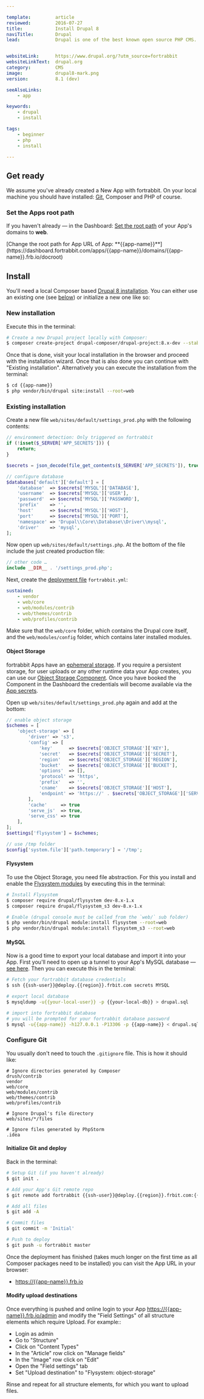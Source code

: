 ```yaml
---

template:         article
reviewed:         2016-07-27
title:            Install Drupal 8
naviTitle:        Drupal
lead:             Drupal is one of the best known open source PHP CMS. Learn here how to use it with fortrabbit.


websiteLink:      https://www.drupal.org/?utm_source=fortrabbit
websiteLinkText:  drupal.org
category:         CMS
image:            drupal8-mark.png
version:          8.1 (dev)

seeAlsoLinks:
    - app

keywords:
    - drupal
    - install

tags:
    - beginner
    - php
    - install

---
```


## Get ready

We assume you've already created a New App with fortrabbit. On your local machine you should have installed: [Git](/git), Composer and PHP of course.


### Set the Apps root path

If you haven't already — in the Dashboard: [Set the root path](/app#toc-set-a-custom-root-path) of your App's domains to **web**.

<div markdown="1" data-user="known">
[Change the root path for App URL of App: **{{app-name}}**](https://dashboard.fortrabbit.com/apps/{{app-name}}/domains/{{app-name}}.frb.io/docroot)
</div>


## Install

You'll need a local Composer based [Drupal 8 installation](https://github.com/drupal-composer/drupal-project). You can either use an existing one (see [below](#toc-existing-installation)) or initialize a new one like so:

### New installation

Execute this in the terminal:

```bash
# Create a new Drupal project locally with Composer:
$ composer create-project drupal-composer/drupal-project:8.x-dev --stability dev --no-interaction {{app-name}}
```

<!-- TODO: link to local development setup help article, hint or link for now -->

Once that is done, visit your local installation in the browser and proceed with the installation wizard. Once that is also done you can continue with "Existing installation". Alternatively you can execute the installation from the terminal:

```bash
$ cd {{app-name}}
$ php vendor/bin/drupal site:install --root=web
```

### Existing installation

Create a new file `web/sites/default/settings_prod.php` with the following contents:

```php
// environment detection: Only triggered on fortrabbit
if (!isset($_SERVER['APP_SECRETS'])) {
    return;
}

$secrets = json_decode(file_get_contents($_SERVER['APP_SECRETS']), true);

// configure database
$databases['default']['default'] = [
    'database'  => $secrets['MYSQL']['DATABASE'],
    'username'  => $secrets['MYSQL']['USER'],
    'password'  => $secrets['MYSQL']['PASSWORD'],
    'prefix'    => '',
    'host'      => $secrets['MYSQL']['HOST'],
    'port'      => $secrets['MYSQL']['PORT'],
    'namespace' => 'Drupal\\Core\\Database\\Driver\\mysql',
    'driver'    => 'mysql',
];
```

Now open up `web/sites/default/settings.php`. At the bottom of the file include the just created production file:

```php
// other code …
include __DIR__ . '/settings_prod.php';
```


Next, create the [deployment file](/deployment-file-v2) `fortrabbit.yml`:

```yaml
sustained:
    - vendor
    - web/core
    - web/modules/contrib
    - web/themes/contrib
    - web/profiles/contrib
```

<!-- TODO: correct the following sentence (unclear, wrong english) -->
Make sure that the `web/core` folder, which contains the Drupal core itself, and the `web/modules/config` folder, which contains later installed modules.


#### Object Storage

fortrabbit Apps have an [ephemeral storage](/quirks#toc-ephemeral-storage). If you require a persistent storage, for user uploads or any other runtime data your App creates, you can use our [Object Storage Component](/object-storage). Once you have booked the Component in the Dashboard the credentials will become available via the [App secrets](/secrets).

Open up `web/sites/default/settings_prod.php` again and add at the bottom:

``` php
// enable object storage
$schemes = [
    'object-storage' => [
        'driver' => 's3',
        'config' => [
            'key'      => $secrets['OBJECT_STORAGE']['KEY'],
            'secret'   => $secrets['OBJECT_STORAGE']['SECRET'],
            'region'   => $secrets['OBJECT_STORAGE']['REGION'],
            'bucket'   => $secrets['OBJECT_STORAGE']['BUCKET'],
            'options'  => [],
            'protocol' => 'https',
            'prefix'   => '',
            'cname'    => $secrets['OBJECT_STORAGE']['HOST'],
            'endpoint' => 'https://' . $secrets['OBJECT_STORAGE']['SERVER'],
        ],
        'cache'     => true
        'serve_js'  => true,
        'serve_css' => true
    ],
];
$settings['flysystem'] = $schemes;

// use /tmp folder
$config['system.file']['path.temporary'] = '/tmp';
```

#### Flysystem

To use the Object Storage, you need file abstraction. For this you install and enable the [Flysystem modules](https://www.drupal.org/project/flysystem) by executing this in the terminal:

```bash
# Install Flysystem
$ composer require drupal/flysystem dev-8.x-1.x
$ composer require drupal/flysystem_s3 dev-8.x-1.x

# Enable (drupal console must be called from the `web/` sub folder)
$ php vendor/bin/drupal module:install flysystem --root=web
$ php vendor/bin/drupal module:install flysystem_s3 --root=web
```



#### MySQL

Now is a good time to export your local database and import it into your App. First you'll need to open up a tunnel to your App's MySQL database — [see here](/mysql#toc-mysql-via-terminal). Then you can execute this in the terminal:

```bash
# Fetch your fortrabbit database credentials
$ ssh {{ssh-user}}@deploy.{{region}}.frbit.com secrets MYSQL

# export local database
$ mysqldump -u{{your-local-user}} -p {{your-local-db}} > drupal.sql

# import into fortrabbit database
# you will be prompted for your fortrabbit database password
$ mysql -u{{app-name}} -h127.0.0.1 -P13306 -p {{app-name}} < drupal.sql
```


### Configure Git

You usually don't need to touch the `.gitignore` file. This is how it should like:

```nohighlight
# Ignore directories generated by Composer
drush/contrib
vendor
web/core
web/modules/contrib
web/themes/contrib
web/profiles/contrib

# Ignore Drupal's file directory
web/sites/*/files

# Ignore files generated by PhpStorm
.idea
```

#### Initialize Git and deploy

Back in the terminal:

```bash
# Setup Git (if you haven't already)
$ git init .

# Add your App's Git remote repo
$ git remote add fortrabbit {{ssh-user}}@deploy.{{region}}.frbit.com:{{app-name}}.git

# Add all files
$ git add -A

# Commit files
$ git commit -m 'Initial'

# Push to deploy
$ git push -u fortrabbit master
```

Once the deployment has finished (takes much longer on the first time as all Composer packages need to be installed) you can visit the App URL in your browser:

* [https://{{app-name}}.frb.io](https://{{app-name}}.frb.io)


#### Modify upload destinations

Once everything is pushed and online login to your App [https://{{app-name}}.frb.io/admin](https://{{app-name}}.frb.io/admin) and modify the "Field Settings" of all structure elements which require Upload. For example::

* Login as admin
* Go to "Structure"
* Click on "Content Types"
* In the "Article" row click on "Manage fields"
* In the "Image" row click on "Edit"
* Open the "Field settings" tab
* Set "Upload destination" to "Flysystem: object-storage"

Rinse and repeat for all structure elements, for which you want to upload files.
